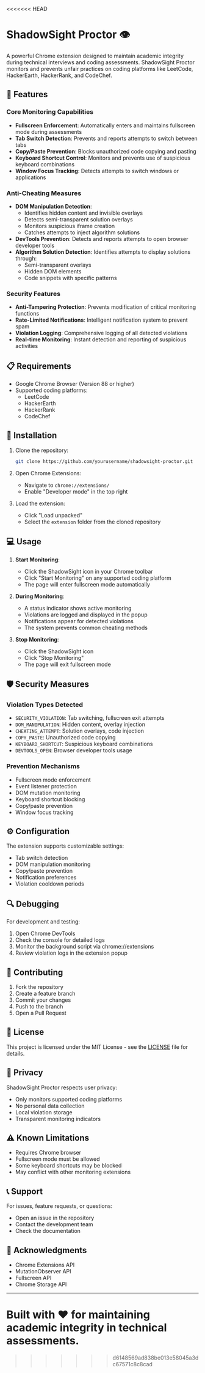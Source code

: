<<<<<<< HEAD
# ShadowSight Proctor 👁️

A powerful Chrome extension designed to maintain academic integrity during technical interviews and coding assessments. ShadowSight Proctor monitors and prevents unfair practices on coding platforms like LeetCode, HackerEarth, HackerRank, and CodeChef.

## 🚀 Features

### Core Monitoring Capabilities
- **Fullscreen Enforcement**: Automatically enters and maintains fullscreen mode during assessments
- **Tab Switch Detection**: Prevents and reports attempts to switch between tabs
- **Copy/Paste Prevention**: Blocks unauthorized code copying and pasting
- **Keyboard Shortcut Control**: Monitors and prevents use of suspicious keyboard combinations
- **Window Focus Tracking**: Detects attempts to switch windows or applications

### Anti-Cheating Measures
- **DOM Manipulation Detection**: 
  - Identifies hidden content and invisible overlays
  - Detects semi-transparent solution overlays
  - Monitors suspicious iframe creation
  - Catches attempts to inject algorithm solutions
- **DevTools Prevention**: Detects and reports attempts to open browser developer tools
- **Algorithm Solution Detection**: Identifies attempts to display solutions through:
  - Semi-transparent overlays
  - Hidden DOM elements
  - Code snippets with specific patterns

### Security Features
- **Anti-Tampering Protection**: Prevents modification of critical monitoring functions
- **Rate-Limited Notifications**: Intelligent notification system to prevent spam
- **Violation Logging**: Comprehensive logging of all detected violations
- **Real-time Monitoring**: Instant detection and reporting of suspicious activities

## 📋 Requirements

- Google Chrome Browser (Version 88 or higher)
- Supported coding platforms:
  - LeetCode
  - HackerEarth
  - HackerRank
  - CodeChef

## 🔧 Installation

1. Clone the repository:
   ```bash
   git clone https://github.com/yourusername/shadowsight-proctor.git
   ```

2. Open Chrome Extensions:
   - Navigate to `chrome://extensions/`
   - Enable "Developer mode" in the top right

3. Load the extension:
   - Click "Load unpacked"
   - Select the `extension` folder from the cloned repository

## 💻 Usage

1. **Start Monitoring**:
   - Click the ShadowSight icon in your Chrome toolbar
   - Click "Start Monitoring" on any supported coding platform
   - The page will enter fullscreen mode automatically

2. **During Monitoring**:
   - A status indicator shows active monitoring
   - Violations are logged and displayed in the popup
   - Notifications appear for detected violations
   - The system prevents common cheating methods

3. **Stop Monitoring**:
   - Click the ShadowSight icon
   - Click "Stop Monitoring"
   - The page will exit fullscreen mode

## 🛡️ Security Measures

### Violation Types Detected
- `SECURITY_VIOLATION`: Tab switching, fullscreen exit attempts
- `DOM_MANIPULATION`: Hidden content, overlay injection
- `CHEATING_ATTEMPT`: Solution overlays, code injection
- `COPY_PASTE`: Unauthorized code copying
- `KEYBOARD_SHORTCUT`: Suspicious keyboard combinations
- `DEVTOOLS_OPEN`: Browser developer tools usage

### Prevention Mechanisms
- Fullscreen mode enforcement
- Event listener protection
- DOM mutation monitoring
- Keyboard shortcut blocking
- Copy/paste prevention
- Window focus tracking

## ⚙️ Configuration

The extension supports customizable settings:
- Tab switch detection
- DOM manipulation monitoring
- Copy/paste prevention
- Notification preferences
- Violation cooldown periods

## 🔍 Debugging

For development and testing:
1. Open Chrome DevTools
2. Check the console for detailed logs
3. Monitor the background script via chrome://extensions
4. Review violation logs in the extension popup

## 🤝 Contributing

1. Fork the repository
2. Create a feature branch
3. Commit your changes
4. Push to the branch
5. Open a Pull Request

## 📝 License

This project is licensed under the MIT License - see the [LICENSE](LICENSE) file for details.

## 🔐 Privacy

ShadowSight Proctor respects user privacy:
- Only monitors supported coding platforms
- No personal data collection
- Local violation storage
- Transparent monitoring indicators

## ⚠️ Known Limitations

- Requires Chrome browser
- Fullscreen mode must be allowed
- Some keyboard shortcuts may be blocked
- May conflict with other monitoring extensions

## 📞 Support

For issues, feature requests, or questions:
- Open an issue in the repository
- Contact the development team
- Check the documentation

## 🙏 Acknowledgments

- Chrome Extensions API
- MutationObserver API
- Fullscreen API
- Chrome Storage API

---

Built with ❤️ for maintaining academic integrity in technical assessments.
=======

>>>>>>> d6148569ad838be013e58045a3dc67571c8c8cad
